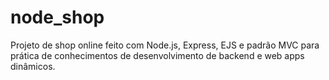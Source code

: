 # node_shop
Projeto de shop online feito com Node.js, Express, EJS e padrão MVC para prática de conhecimentos de desenvolvimento de backend e web apps dinâmicos.
